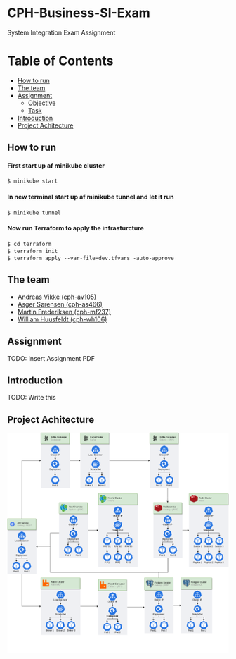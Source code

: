 # CPH-Business-SI-Exam
System Integration Exam Assignment
# Table of Contents
  - [How to run](#how-to-run)
  - [The team](#the-team)
  - [Assignment](#assignment)
    - [Objective](#objective)
    - [Task](#task)
  - [Introduction](#introduction)
  - [Project Achitecture](#project-achitecture)

## How to run 

#### First start up af minikube cluster
```
$ minikube start
```
#### In new terminal start up af minikube tunnel and let it run
```
$ minikube tunnel
```
#### Now run Terraform to apply the infrasturcture
```
$ cd terraform
$ terraform init
$ terraform apply --var-file=dev.tfvars -auto-approve
```

## The team
- [Andreas Vikke (cph-av105)](https://github.com/andreasvikke)
- [Asger Sørensen (cph-as466)](https://github.com/asgerhs)
- [Martin Frederiksen (cph-mf237)](https://github.com/MartinFrederiksen)
- [William Huusfeldt (cph-wh106)](https://github.com/WSHuusfeldt)

## Assignment
TODO: Insert Assignment PDF
## Introduction
TODO: Write this

## Project Achitecture
![image](assets/2.0.png)